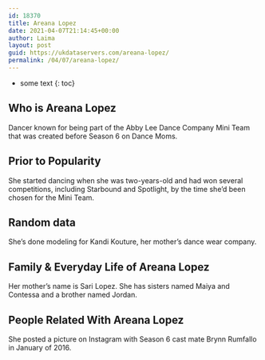 ```yaml
---
id: 18370
title: Areana Lopez
date: 2021-04-07T21:14:45+00:00
author: Laima
layout: post
guid: https://ukdataservers.com/areana-lopez/
permalink: /04/07/areana-lopez/
---
```


* some text
{: toc}


## Who is Areana Lopez
                  
                  
                  
Dancer known for being part of the Abby Lee Dance Company Mini Team that was created before Season 6 on Dance Moms. 
                  
              
            
              
            
                
                
                
## Prior to Popularity
                  
                  
                  
She started dancing when she was two-years-old and had won several competitions, including Starbound and Spotlight, by the time she&#8217;d been chosen for the Mini Team.
                  
              
            
              
            
                
                
                
## Random data
                  
                  
                  
She&#8217;s done modeling for Kandi Kouture, her mother&#8217;s dance wear company.
                  
              
            
              
            
                
                
                
## Family & Everyday Life of Areana Lopez
                  
                  
                  
Her mother&#8217;s name is Sari Lopez. She has sisters named Maiya and Contessa and a brother named Jordan. 
                  
              
            
              
            
                
                
                
## People Related With Areana Lopez
                  
                  
                  
She posted a picture on Instagram with Season 6 cast mate Brynn Rumfallo in January of 2016.
                  
              
            
              
            
                
              
            
              
              
            
            
              
            
          
          
          